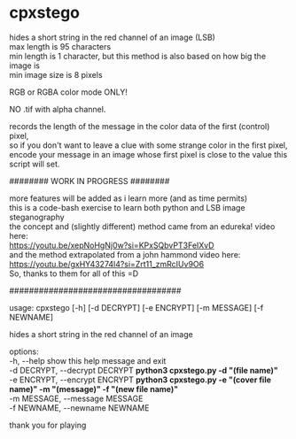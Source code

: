 # cpxstego
hides a short string in the red channel of an image (LSB)</br>
max length is 95 characters</br>
min length is 1 character, but this method is also based on how big the image is</br>
min image size is 8 pixels

RGB or RGBA color mode ONLY!

NO .tif with alpha channel.

records the length of the message in the color data of the first (control) pixel,</br>
so if you don't want to leave a clue with some strange color in the first pixel,</br>
encode your message in an image whose first pixel is close to the value this</br>
script will set.</br>

######## WORK IN PROGRESS ########</p>
more features will be added as i learn more (and as time permits)</br>
this is a code-bash exercise to learn both python and LSB image steganography</br>
the concept and (slightly different) method came from an edureka! video here:</br>
https://youtu.be/xepNoHgNj0w?si=KPxSQbvPT3FeIXvD</br>
and the method extrapolated from a john hammond video here:</br>
https://youtu.be/gxHY43274l4?si=Zrt11_zmRcIUv9O6</br>
So, thanks to them for all of this =D</p>
###################################</p>
usage: cpxstego [-h] [-d DECRYPT] [-e ENCRYPT] [-m MESSAGE] [-f NEWNAME]

hides a short string in the red channel of an image

options:</br>
  -h, --help            show this help message and exit</br>
  -d DECRYPT, --decrypt DECRYPT <b>python3 cpxstego.py -d "(file name)"</b></br>
  -e ENCRYPT, --encrypt ENCRYPT <b>python3 cpxstego.py -e "(cover file name)" -m "(message)" -f "(new file name)"</b></br>
  -m MESSAGE, --message MESSAGE</br>
  -f NEWNAME, --newname NEWNAME

thank you for playing

